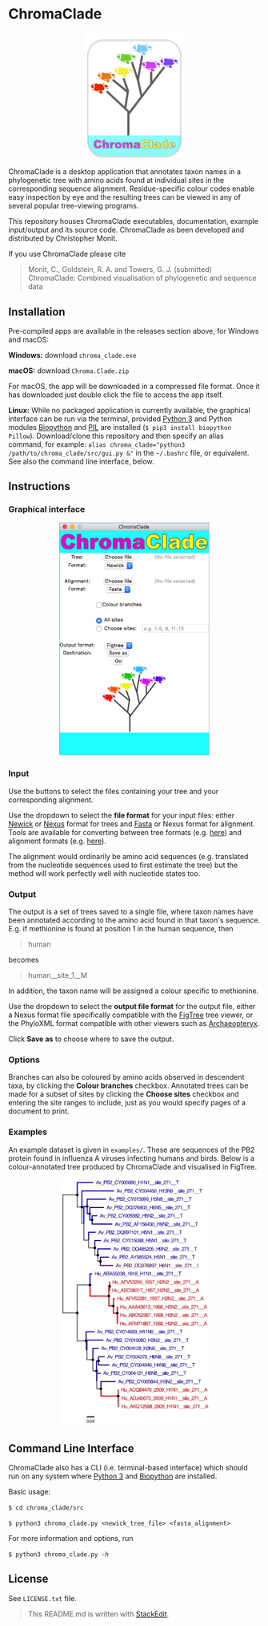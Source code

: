 # ChromaClade

<p align="center">
<img src="docs/logo.jpg" alt="ChromaClade" width="200"/>
</p>

ChromaClade is a desktop application that annotates taxon names in a phylogenetic tree with amino acids found at individual sites in the corresponding sequence alignment. Residue-specific colour codes enable easy inspection by eye and the resulting trees can be viewed in any of several popular tree-viewing programs.

This repository houses ChromaClade executables, documentation, example input/output and its source code. ChromaClade as been developed and distributed by Christopher Monit.

If you use ChromaClade please cite
> Monit, C., Goldstein, R. A. and Towers, G. J. (submitted) ChromaClade: Combined visualisation of phylogenetic and sequence data 


## Installation
Pre-compiled apps are available in the releases section above, for Windows and macOS:

**Windows:** download `chroma_clade.exe`

**macOS:** download `Chroma.Clade.zip`

For macOS, the app will be downloaded in a compressed file format. Once it has downloaded just double click the file to access the app itself.

**Linux:** While no packaged application is currently available, the graphical interface can be run via the terminal, provided [Python 3](https://www.python.org/downloads/) and Python modules [Biopython](https://pypi.org/project/biopython/)  and [PIL](https://pypi.org/project/Pillow/) are installed (`$ pip3 install biopython Pillow`). Download/clone this repository and then specify an alias command, for example:
`alias chroma_clade="python3 /path/to/chroma_clade/src/gui.py &"`
in the `~/.bashrc` file, or equivalent. See also the command line interface, below.

## Instructions
### Graphical interface

<p align="center">
<img src="docs/gui.jpg" alt="GUI" width="300"/>
</p>


### Input
Use the buttons to select the files containing your tree and your corresponding alignment. 

Use the dropdown to select the **file format** for your input files: either [Newick](https://en.wikipedia.org/wiki/Newick_format) or [Nexus](https://en.wikipedia.org/wiki/Nexus_file) format for trees and [Fasta](https://en.wikipedia.org/wiki/FASTA_format) or Nexus format for alignment. Tools are available for converting between tree formats (e.g. [here](http://phylogeny.lirmm.fr/phylo_cgi/data_converter.cgi)) and alignment formats (e.g. [here](https://www.ebi.ac.uk/Tools/sfc/emboss_seqret/)).

The alignment would ordinarily be amino acid sequences (e.g. translated from the nucleotide sequences used to first estimate the tree) but the method will work perfectly well with nucleotide states too. 

### Output

The output is a set of trees saved to a single file, where taxon names have been annotated according to the amino acid found in that taxon's sequence. E.g. if methionine is found at position 1 in the human sequence, then 

> human

becomes

> human__site_1__M

In addition, the taxon name will be assigned a colour specific to methionine.

Use the dropdown to select the **output file format** for the output file, either a Nexus format file specifically compatible with the [FigTree](http://tree.bio.ed.ac.uk/software/figtree/) tree viewer, or the PhyloXML format compatible with other viewers such as [Archaeopteryx](https://sites.google.com/site/cmzmasek/home/software/archaeopteryx).

Click **Save as** to choose where to save the output.


### Options

Branches can also be coloured by amino acids observed in descendent taxa, by clicking the **Colour branches** checkbox. Annotated trees can be made for a subset of sites by clicking the **Choose sites** checkbox and entering the site ranges to include, just as you would specify pages of a document to print.

### Examples

An example dataset is given in `examples/`. These are sequences of the PB2 protein found in influenza A viruses infecting humans and birds. Below is a colour-annotated tree produced by ChromaClade and visualised in FigTree.

<p align="center">
<img src="docs/pb2_271.jpg" alt="PB2_site_271" width="300"/>
</p>


## Command Line Interface

ChromaClade also has a CLI (i.e. terminal-based interface) which should run on any system where [Python 3](https://www.python.org/downloads/) and [Biopython](https://pypi.org/project/biopython/) are installed.

Basic usage:

`$ cd chroma_clade/src`

`$ python3 chroma_clade.py <newick_tree_file> <fasta_alignment>`

For more information and options, run 

`$ python3 chroma_clade.py -h`

## License 

See `LICENSE.txt` file.

> This README.md is written with [StackEdit](https://stackedit.io/).
